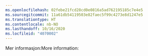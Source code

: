 ```yaml
---
ms.openlocfilehash: 02febe21fcd28cd0e0816a5ad762195185c7e4e5
ms.sourcegitcommit: 11a61db54119503e82faec5f99c4273e8d1247e5
ms.translationtype: HT
ms.contentlocale: nb-NO
ms.lasthandoff: 10/16/2020
ms.locfileid: "4070002"
---
```

<span data-ttu-id="39c39-101">Mer informasjon:</span><span class="sxs-lookup"><span data-stu-id="39c39-101">More information:</span></span>